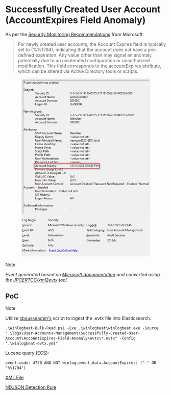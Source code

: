 # Successfully Created User Account (AccountExpires Field Anomaly)

As per the [Security Monitoring Recommendations](https://learn.microsoft.com/en-us/previous-versions/windows/it-pro/windows-10/security/threat-protection/auditing/event-4720#security-monitoring-recommendations) from Microsoft:
> For newly created user accounts, the Account Expires field is typically set to <never> (%%1794), indicating that the account does not have a pre-defined expiration. Any value other than <never> may signal an anomaly, potentially due to an unintended configuration or unauthorized modification. This field corresponds to the accountExpires attribute, which can be altered via Active Directory tools or scripts. 

<div align="center">
    <img alt="Successfully Created User Account (AccountExpires Field Anomaly)" src="/logs/User-Accounts-Management/Successfully-Created-User-Account/AccountExpires-Field-Anomaly/img/AccountExpires-Field-Anomaly.png" width="80%">
</div>

> [!NOTE]
> *Event generated based on [Microsoft documentation](https://learn.microsoft.com/en-us/previous-versions/windows/it-pro/windows-10/security/threat-protection/auditing/event-4720) and converted using the [JPCERTCC/xml2evtx](https://github.com/JPCERTCC/xml2evtx) tool.*

## PoC
> [!NOTE]
> Utilize [sbousseaden's](https://github.com/sbousseaden/EVTX-ATTACK-SAMPLES) script to ingest the .evtx file into Elasticsearch. 

```
.\Winlogbeat-Bulk-Read.ps1 -Exe .\winlogbeat\winlogbeat.exe -Source ".\logs\User-Accounts-Management\Successfully-Created-User-Account\AccountExpires-Field-Anomaly\evtx\*.evtx" -Config ".\winlogbeat-evtx.yml"
```

Lucene query (ECS):

```
event.code: 4720 AND NOT winlog.event_data.AccountExpires: ("-" OR "%%1794")
```

[XML File](/logs/User-Accounts-Management/Successfully-Created-User-Account/AccountExpires-Field-Anomaly/xml/AccountExpires-Field-Anomaly.xml)

[NDJSON Detection Rule](/logs/User-Accounts-Management/Successfully-Created-User-Account/AccountExpires-Field-Anomaly/ndjson/POC-AccountExpires-Field-Anomaly.ndjson)